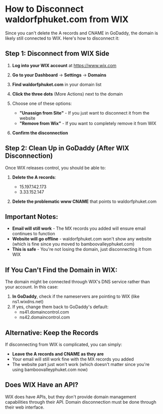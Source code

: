 # How to Disconnect waldorfphuket.com from WIX

Since you can't delete the A records and CNAME in GoDaddy, the domain is likely still connected to WIX. Here's how to disconnect it:

## Step 1: Disconnect from WIX Side

1. **Log into your WIX account** at https://www.wix.com

2. **Go to your Dashboard** → **Settings** → **Domains**

3. **Find waldorfphuket.com** in your domain list

4. **Click the three dots** (More Actions) next to the domain

5. Choose one of these options:
   - **"Unassign from Site"** - If you just want to disconnect it from the website
   - **"Remove from Wix"** - If you want to completely remove it from WIX

6. **Confirm the disconnection**

## Step 2: Clean Up in GoDaddy (After WIX Disconnection)

Once WIX releases control, you should be able to:

1. **Delete the A records**:
   - 15.197.142.173
   - 3.33.152.147

2. **Delete the problematic www CNAME** that points to waldorfphuket.com

## Important Notes:

- **Email will still work** - The MX records you added will ensure email continues to function
- **Website will go offline** - waldorfphuket.com won't show any website (which is fine since you moved to bamboovalleyphuket.com)
- **This is safe** - You're not losing the domain, just disconnecting it from WIX

## If You Can't Find the Domain in WIX:

The domain might be connected through WIX's DNS service rather than your account. In this case:

1. **In GoDaddy**, check if the nameservers are pointing to WIX (like ns1.wixdns.net)
2. If yes, change them back to GoDaddy's default:
   - ns41.domaincontrol.com
   - ns42.domaincontrol.com

## Alternative: Keep the Records

If disconnecting from WIX is complicated, you can simply:
- **Leave the A records and CNAME as they are**
- Your email will still work fine with the MX records you added
- The website part just won't work (which doesn't matter since you're using bamboovalleyphuket.com now)

## Does WIX Have an API?

WIX does have APIs, but they don't provide domain management capabilities through their API. Domain disconnection must be done through their web interface.